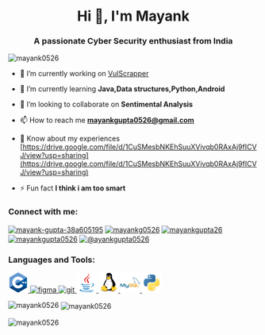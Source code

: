 <h1 align="center">Hi 👋, I'm Mayank</h1>
<h3 align="center">A passionate Cyber Security enthusiast from India</h3>

<p align="left"> <img src="https://komarev.com/ghpvc/?username=mayank0526&label=Profile%20views&color=0e75b6&style=flat" alt="mayank0526" /> </p>

- 🔭 I’m currently working on [VulScrapper](https://github.com/FATEH02?tab=repositories)

- 🌱 I’m currently learning **Java,Data structures,Python,Android**

- 👯 I’m looking to collaborate on **Sentimental Analysis**

- 📫 How to reach me **mayankgupta0526@gmail.com**

- 📄 Know about my experiences [https://drive.google.com/file/d/1CuSMesbNKEhSuuXVivqb0RAxAj9fICVJ/view?usp=sharing](https://drive.google.com/file/d/1CuSMesbNKEhSuuXVivqb0RAxAj9fICVJ/view?usp=sharing)

- ⚡ Fun fact **I think i am too smart**

<h3 align="left">Connect with me:</h3>
<p align="left">
<a href="https://linkedin.com/in/mayank-gupta-38a605195" target="blank"><img align="center" src="https://raw.githubusercontent.com/rahuldkjain/github-profile-readme-generator/master/src/images/icons/Social/linked-in-alt.svg" alt="mayank-gupta-38a605195" height="30" width="40" /></a>
<a href="https://instagram.com/mayankg0526" target="blank"><img align="center" src="https://raw.githubusercontent.com/rahuldkjain/github-profile-readme-generator/master/src/images/icons/Social/instagram.svg" alt="mayankg0526" height="30" width="40" /></a>
<a href="https://www.codechef.com/users/mayankgupta26" target="blank"><img align="center" src="https://cdn.jsdelivr.net/npm/simple-icons@3.1.0/icons/codechef.svg" alt="mayankgupta26" height="30" width="40" /></a>
<a href="https://www.leetcode.com/mayankgupta0526" target="blank"><img align="center" src="https://raw.githubusercontent.com/rahuldkjain/github-profile-readme-generator/master/src/images/icons/Social/leet-code.svg" alt="mayankgupta0526" height="30" width="40" /></a>
<a href="https://www.hackerearth.com/@ayankgupta0526" target="blank"><img align="center" src="https://raw.githubusercontent.com/rahuldkjain/github-profile-readme-generator/master/src/images/icons/Social/hackerearth.svg" alt="@ayankgupta0526" height="30" width="40" /></a>
</p>

<h3 align="left">Languages and Tools:</h3>
<p align="left"> <a href="https://www.w3schools.com/cpp/" target="_blank" rel="noreferrer"> <img src="https://raw.githubusercontent.com/devicons/devicon/master/icons/cplusplus/cplusplus-original.svg" alt="cplusplus" width="40" height="40"/> </a> <a href="https://www.figma.com/" target="_blank" rel="noreferrer"> <img src="https://www.vectorlogo.zone/logos/figma/figma-icon.svg" alt="figma" width="40" height="40"/> </a> <a href="https://git-scm.com/" target="_blank" rel="noreferrer"> <img src="https://www.vectorlogo.zone/logos/git-scm/git-scm-icon.svg" alt="git" width="40" height="40"/> </a> <a href="https://www.java.com" target="_blank" rel="noreferrer"> <img src="https://raw.githubusercontent.com/devicons/devicon/master/icons/java/java-original.svg" alt="java" width="40" height="40"/> </a> <a href="https://www.linux.org/" target="_blank" rel="noreferrer"> <img src="https://raw.githubusercontent.com/devicons/devicon/master/icons/linux/linux-original.svg" alt="linux" width="40" height="40"/> </a> <a href="https://www.mysql.com/" target="_blank" rel="noreferrer"> <img src="https://raw.githubusercontent.com/devicons/devicon/master/icons/mysql/mysql-original-wordmark.svg" alt="mysql" width="40" height="40"/> </a> <a href="https://www.python.org" target="_blank" rel="noreferrer"> <img src="https://raw.githubusercontent.com/devicons/devicon/master/icons/python/python-original.svg" alt="python" width="40" height="40"/> </a> </p>

<p><img align="left" src="https://github-readme-stats.vercel.app/api/top-langs?username=mayank0526&show_icons=true&locale=en&layout=compact" alt="mayank0526" /></p>

<p>&nbsp;<img align="center" src="https://github-readme-stats.vercel.app/api?username=mayank0526&show_icons=true&locale=en" alt="mayank0526" /></p>

<p><img align="center" src="https://github-readme-streak-stats.herokuapp.com/?user=mayank0526&" alt="mayank0526" /></p>
